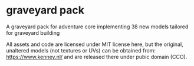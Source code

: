 # graveyard pack

A graveyard pack for adventure core implementing 
38 new models tailored for graveyard building

All assets and code are licensed under MIT license here, 
but the original, unaltered models (not textures or UVs) can
be obtained from: https://www.kenney.nl/ and are released there
under pubic domain (CCO).

